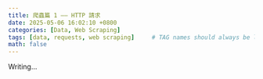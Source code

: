 ```yaml
---
title: 爬蟲篇 1 —— HTTP 請求
date: 2025-05-06 16:02:10 +0800
categories: [Data, Web Scraping]
tags: [data, requests, web scraping]     # TAG names should always be lowercase
math: false
---
```


Writing... 
